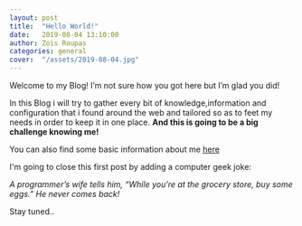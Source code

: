 ```yaml
---
layout: post
title:  "Hello World!"
date:   2019-08-04 13:10:00
author: Zois Roupas
categories: general
cover:  "/assets/2019-08-04.jpg"
---
```


Welcome to my Blog! I’m not sure how you got here but I’m glad you did!

In this Blog i will try to gather every bit of knowledge,information and configuration that i found around the web and tailored so as to feet my needs in order to keep it in one place. **And this is going to be a big challenge knowing me!**

You can also find some basic information about me [here]

I'm going to close this first post by adding a computer geek joke:

_A programmer’s wife tells him, “While you’re at the grocery store, buy some eggs.” He never comes back!_

Stay tuned..

[here]: <https://roupasz.github.io>